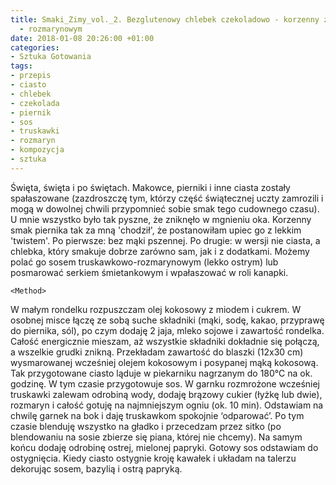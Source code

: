 ```yaml
---
title: Smaki_Zimy_vol._2. Bezglutenowy chlebek czekoladowo - korzenny z sosem truskawkowo
  - rozmarynowym
date: 2018-01-08 20:26:00 +01:00
categories:
- Sztuka Gotowania
tags:
- przepis
- ciasto
- chlebek
- czekolada
- piernik
- sos
- truskawki
- rozmaryn
- kompozycja
- sztuka
---
```


<olela-narrative>
Święta, święta i po świętach. Makowce, pierniki i inne ciasta zostały spałaszowane (zazdroszczę tym, którzy część świątecznej uczty zamrozili i mogą w dowolnej chwili przypomnieć sobie smak tego cudownego czasu). U mnie wszystko było tak pyszne, że zniknęło w mgnieniu oka. Korzenny smak piernika tak za mną 'chodził', że postanowiłam upiec go z lekkim 'twistem'. Po pierwsze: bez mąki pszennej. Po drugie: w wersji nie ciasta, a chlebka, który smakuje dobrze zarówno sam, jak i z dodatkami. Możemy polać go sosem truskawkowo-rozmarynowym (lekko ostrym) lub posmarować serkiem śmietankowym i wpałaszować w roli kanapki.
</olela-narrative>

<div>
  <Recipe
    title='Bezglutenowy chlebek czekoladowo - korzenny z sosem truskawkowo - rozmarynowym'
    time='60 minut'
    level='łatwy'
    mealFor='10 osób'
    photo='https://assets1.ello.co/uploads/asset/attachment/6861748/ello-optimized-ec60c049.jpg'
    altText='Zdjęcie przedstawia biały kwadratowy talerz z perspektywy lotu ptaka, na talerzu znajduje się kawałek ciasta czekoladowego, czerwony sos, zielone listki. Całość na białym tle.'
  >
    <Ingredient title='mąka kokosowa' quantity='pół szklanki' />
    <Ingredient title='maka jaglana' quantity='pół szklanki' />
    <Ingredient title='mąka kukurydziana' quantity='pół szklanki' />
    <Ingredient title='mąka z tapioki lub ziemniaczana' quantity='pół szklanki' />
    <Ingredient title='kakao naturalne' quantity='3 czubate łyżki' />
    <Ingredient title='soda oczyszczona' quantity='2 łyżeczki' />
    <Ingredient title='przyprawa do piernika' quantity='2 łyżki' />
    <Ingredient title='mleko sojowe' quantity='szklanka' />
    <Ingredient title='jajka' quantity='2 sztuki' />
    <Ingredient title='olej kokosowy' quantity='3 łyżki' />
    <Ingredient title='miód (u mnie rzepakowy)' quantity='2 czubate łyżki' />
    <Ingredient title='cukier brązowy' quantity='3 łyżki + 1 łyżka do sosu' />
    <Ingredient title='mrożone truskawki' quantity='garść' />
    <Ingredient title='sól, rozmaryn, ostra mielona papryka' quantity='szczypta' />

    <Method>
W małym rondelku rozpuszczam olej kokosowy z miodem i cukrem. W osobnej misce łączę ze sobą suche składniki (mąki, sodę, kakao, przyprawę do piernika, sól), po czym dodaję 2 jaja, mleko sojowe i zawartość rondelka. Całość energicznie mieszam, aż wszystkie składniki dokładnie się połączą, a wszelkie grudki znikną. Przekładam zawartość do blaszki (12x30 cm) wysmarowanej wcześniej olejem kokosowym i posypanej mąką kokosową. Tak przygotowane ciasto ląduje w piekarniku nagrzanym do 180°C na ok. godzinę.
    </Method>
    <Method>
W tym czasie przygotowuje sos. W garnku rozmrożone wcześniej truskawki zalewam odrobiną wody, dodaję brązowy cukier (łyżkę lub dwie), rozmaryn i całość gotuję na najmniejszym ogniu (ok. 10 min). Odstawiam na chwilę garnek na bok i daję truskawkom spokojnie ‘odparować’. Po tym czasie blenduję wszystko na gładko i przecedzam przez sitko (po blendowaniu na sosie zbierze się piana, której nie chcemy). Na samym końcu dodaję odrobinę ostrej, mielonej papryki. Gotowy sos odstawiam do ostygnięcia.
    </Method>
    <Method>
Kiedy ciasto ostygnie kroję kawałek i układam na talerzu dekorując sosem, bazylią i ostrą papryką.
    </Method>
  </Recipe>
</div>



 